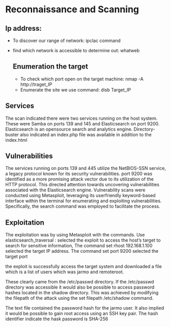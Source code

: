 # Reconnaissance and Scanning 
## Ip address:
- To discover our range of network: ipclac command
- find which network is accessible to determine out: whatweb

  ## Enumeration the target
  - To check which port open on the target machine: nmap -A http://traget_IP
  - Enumerate the site we use command:  disb Target_IP

## Services

The scan indicated there were two services running on the host system. These were
Samba on ports 139 and 145 and Elasticsearch on port 9200. Elasticsearch is an opensource search and analytics engine.
Directory-buster also indicated an index.php file was available in addition to the
index.html

 ## Vulnerabilities
 
The services running on ports 139 and 445 utilize the NetBIOS-SSN service, a legacy
protocol known for its security vulnerabilities. port 9200 was identified as a more
promising attack vector due to its utilization of the HTTP protocol. This directed
attention towards uncovering vulnerabilities associated with the Elasticsearch
engine. Vulnerability scans were conducted using Metasploit, leveraging its userfriendly keyword-based interface within the terminal for enumerating and exploiting
vulnerabilities. Specifically, the search command was employed to facilitate the
process.

## Exploitation

The exploitation was by using Metasploit with the commands.
Use elasticsearch_traversal : selected the exploit to access the host’s target to search
for sensitive information, The command set rhost 192.168.1.100 selected the target IP
address. The command set port 9200 selected the target port

the exploit is successfully access the target system and downloaded a file which is a
list of users which was jarmo and remoteroot.

These clearly came from the /etc/passwd directory. If the /etc/passwd directory was
accessible it would also be possible to access password hashes located in the shadow
directory. This was achieved by modifying the filepath of the attack using the set
filepath /etc/shadow command.

The text file contained the password hash for the jarmo user. It also implied it would be
possible to gain root access using an SSH key pair.
The hash identifier indicate the hask password is SHA-256
